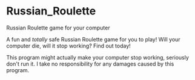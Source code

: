 # Russian_Roulette
Russian Roulette game for your computer

A fun and *totally* safe Russian Roulette game for you to play!
Will your computer die, will it stop working? Find out today!



This program might actually make your computer stop working, seriously don't run it.
I take no responsibility for any damages caused by this program.
